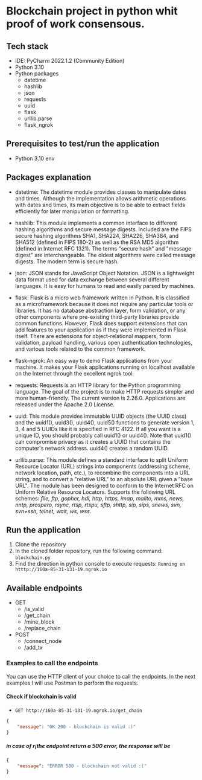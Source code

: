 # Blockchain project in python whit proof of work consensous.

## Tech stack
- IDE: PyCharm 2022.1.2 (Community Edition)
- Python 3.10
- Python packages 
     - datetime
     - hashlib
     - json
     - requests
     - uuid
     - flask
     - urllib.parse
     - flask_ngrok

## Prerequisites to test/run the application
- Python 3.10 env

## Packages explanation
- datetime: The datetime module provides classes to manipulate dates and times. Although the implementation allows arithmetic operations with dates and times, its main objective is to be able to extract fields efficiently for later manipulation or formatting.

- hashlib: This module implements a common interface to different hashing algorithms and secure message digests. Included are the FIPS secure hashing algorithms SHA1, SHA224, SHA226, SHA384, and SHA512 (defined in FIPS 180-2) as well as the RSA MD5 algorithm (defined in Internet RFC 1321). The terms "secure hash" and "message digest" are interchangeable. The oldest algorithms were called message digests. The modern term is secure hash.

- json: JSON stands for JavaScript Object Notation. JSON is a lightweight data format used for data exchange between several different languages. It is easy for humans to read and easily parsed by machines.

- flask: Flask is a micro web framework written in Python. It is classified as a microframework because it does not require any particular tools or libraries. It has no database abstraction layer, form validation, or any other components where pre-existing third-party libraries provide common functions. However, Flask does support extensions that can add features to your application as if they were implemented in Flask itself. There are extensions for object-relational mappers, form validation, payload handling, various open authentication technologies, and various tools related to the common framework.

- flask-ngrok: An easy way to demo Flask applications from your machine. It makes your Flask applications running on localhost available on the Internet through the excellent ngrok tool.

- requests: Requests is an HTTP library for the Python programming language. The goal of the project is to make HTTP requests simpler and more human-friendly. The current version is 2.26.0. Applications are released under the Apache 2.0 License.

- uuid: This module provides immutable UUID objects (the UUID class) and the uuid1(), uuid3(), uuid4(), uuid5() functions to generate version 1, 3, 4 and 5 UUIDs like it is specified in RFC 4122.
If all you want is a unique ID, you should probably call uuid1() or uuid4(). Note that uuid1() can compromise privacy as it creates a UUID that contains the computer's network address. uuid4() creates a random UUID.

- urllib.parse: This module defines a standard interface to split Uniform Resource Locator (URL) strings into components (addressing scheme, network location, path, etc.), to recombine the components into a URL string, and to convert a "relative URL" to an absolute URL given a "base URL". The module has been designed to conform to the Internet RFC on Uniform Relative Resource Locators. Supports the following URL schemes: *file, ftp, gopher, hdl, http, https, imap, mailto, mms, news, nntp, prospero, rsync, rtsp, rtspu, sftp, shttp, sip, sips, snews, svn, svn+ssh, telnet, wait, ws, wss*.

## Run the application
1. Clone the repository
2. In the cloned folder repository, run the following command: ```blockchain.py```
3. Find the direction in python console to execute requests: ```Running on htttp://160a-85-31-131-19.ngrok.io```

## Available endpoints
- GET 
     - /is_valid 
     - /get_chain
     - /mine_block
     - /replace_chain
- POST 
     - /connect_node
     - /add_tx

### Examples to call the endpoints
You can use the HTTP client of your choice to call the endpoints. In the next examples I will use Postman to perform the requests.

#### Check if blockchain is valid
- `GET http://160a-85-31-131-19.ngrok.io/get_chain`
```json
{
    "message": "OK 200 - blockchain is valid :)"
}
```
##### in case of r¡the endpoint return a 500 error, the response will be
```json
{
    "message": "ERROR 500 - blockchain not valid :("
}
```

